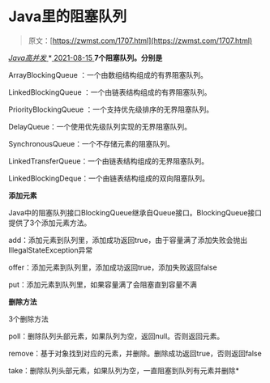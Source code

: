 <!--yml
category: 未分类
date: 0001-01-01 00:00:00
--->

# Java里的阻塞队列

> 原文：[https://zwmst.com/1707.html](https://zwmst.com/1707.html)

   [ *Java高并发* ](https://zwmst.com/java%e9%ab%98%e5%b9%b6%e5%8f%91)*[ <time datetime="2021-08-15T16:16:14+08:00"> 2021-08-15 </time> ](https://zwmst.com/1707.html)  **7个阻塞队列。分别是**

ArrayBlockingQueue ：一个由数组结构组成的有界阻塞队列。

LinkedBlockingQueue ：一个由链表结构组成的有界阻塞队列。

PriorityBlockingQueue ：一个支持优先级排序的无界阻塞队列。

DelayQueue：一个使用优先级队列实现的无界阻塞队列。

SynchronousQueue：一个不存储元素的阻塞队列。

LinkedTransferQueue：一个由链表结构组成的无界阻塞队列。

LinkedBlockingDeque：一个由链表结构组成的双向阻塞队列。

**添加元素**

Java中的阻塞队列接口BlockingQueue继承自Queue接口。BlockingQueue接口提供了3个添加元素方法。

add：添加元素到队列里，添加成功返回true，由于容量满了添加失败会抛出IllegalStateException异常

offer：添加元素到队列里，添加成功返回true，添加失败返回false

put：添加元素到队列里，如果容量满了会阻塞直到容量不满

**删除方法**

3个删除方法

poll：删除队列头部元素，如果队列为空，返回null。否则返回元素。

remove：基于对象找到对应的元素，并删除。删除成功返回true，否则返回false

take：删除队列头部元素，如果队列为空，一直阻塞到队列有元素并删除*